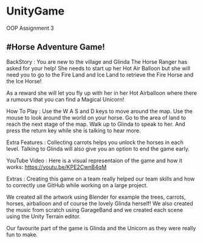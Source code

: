 # UnityGame
OOP Assignment 3

#Horse Adventure Game!
-----------------------------------

BackStory : 
You are new to the village and Glinda The Horse Ranger has asked for your help!
She needs to start up her Hot Air Balloon but she will need you to go to the Fire Land 
and Ice Land to retrieve the Fire Horse and the Ice Horse!

As a reward she will let you fly up with her in her Hot Airballoon where there a rumours
that you can find a Magical Unicorn!


How To Play : 
Use the W A S and D keys to move around the map. 
Use the mouse to look around the world on your horse.
Go to the area of land to reach the next stage of the map. 
Walk up to Glinda to speak to her.
And press the return key while she is talking to hear more.


Extra Features : 
Collecting carrots helps you unlock the horses in each level.
Talking to Glinda will also give you an option to end the game early.


YouTube Video : 
Here is a visual representaion of the game and how it works:
https://youtu.be/KPE2CwnB4qM

Extras : 
Creating this game on a team really helped our team skills
and how to correctly use GitHub while working on a large project.

We created all the artwork using Blender for example the
trees, carrots, horses, airballoon and of course the lovely Glinda herself!
We also created the music from scratch using GarageBand and we created
each scene using the Unity Terrain editor.

Our favourite part of the game is Glinda and the Unicorn as 
they were really fun to make.
